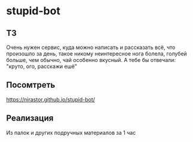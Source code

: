 # stupid-bot

## ТЗ
Очень нужен сервис, куда можно написать и рассказать всё, что произошло за день, такое никому неинтересное нога болела, голубей больше, чем обычно, чай особенно вкусный. А тебе бы отвечали: "круто, ого, расскажи ешё"

## Посомтреть
https://nirastor.github.io/stupid-bot/

## Реализация
Из палок и других подручных материалов за 1 час
